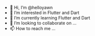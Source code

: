 - 👋 Hi, I’m @helloyawn
- 👀 I’m interested in Flutter and Dart
- 🌱 I’m currently learning Flutter and Dart
- 💞️ I’m looking to collaborate on ...
- 📫 How to reach me ...

<!---
helloyawn/helloyawn is a ✨ special ✨ repository because its `README.md` (this file) appears on your GitHub profile.
You can click the Preview link to take a look at your changes.
--->
